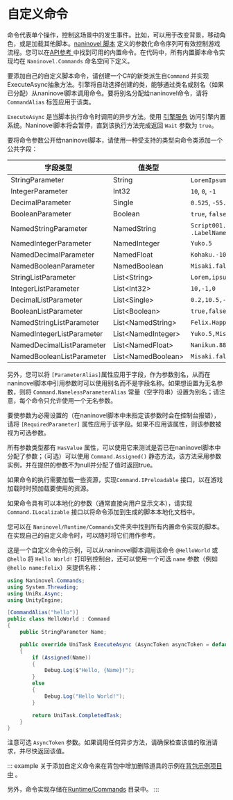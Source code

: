 # 自定义命令

命令代表单个操作，控制这场景中的发生事件。比如，可以用于改变背景，移动角色，或是加载其他脚本。[naninovel 脚本](/zh/guide/naninovel-scripts.md) 定义的参数化命令序列可有效控制游戏流程。您可以在[API参考 ](/zh/api/) 中找到可用的内置命令。在代码中，所有内置脚本命令实现均在 `Naninovel.Commands` 命名空间下定义。

要添加自己的自定义脚本命令，请创建一个C#的新类派生自`Command` 并实现ExecuteAsync抽象方法。引擎将自动选择创建的类，能够通过类名或别名（如果已分配）从naninovel脚本调用命令。要将别名分配给naninovel命令，请将`CommandAlias` 标签应用于该类。

`ExecuteAsync` 是当脚本执行命令时调用的异步方法。使用 [引擎服务](/zh/guide/engine-services.md) 访问引擎内置系统。Naninovel脚本将会暂停，直到该执行方法完成返回 `Wait` 参数为 `true`。

要将命令参数公开给naninovel脚本，请使用一种受支持的类型向命令类添加一个公共字段：

字段类型 | 值类型 | 脚本示例
--- | --- | ---
StringParameter | String | `LoremIpsum`, `"Lorem ipsum"`
IntegerParameter | Int32 | `10`, `0`, `-1`
DecimalParameter | Single | `0.525`, `-55.1`
BooleanParameter | Boolean | `true`, `false`
NamedStringParameter | NamedString |  `Script001.LabelName`, `.LabelName`
NamedIntegerParameter | NamedInteger | `Yuko.5`
NamedDecimalParameter | NamedFloat | `Kohaku.-10.25`
NamedBooleanParameter | NamedBoolean | `Misaki.false`
StringListParameter | List&lt;String> | `Lorem,ipsum,"doler sit amet"`
IntegerListParameter | List&lt;Int32> | `10,-1,0`
DecimalListParameter | List&lt;Single> | `0.2,10.5,-88.99`
BooleanListParameter | List&lt;Boolean> | `true,false,true`
NamedStringListParameter | List&lt;NamedString> | `Felix.Happy,Jenna.Confidence`
NamedIntegerListParameter | List&lt;NamedInteger> | `Yuko.5,Misaki.-8`
NamedDecimalListParameter | List&lt;NamedFloat> | `Nanikun.88.99,Yuko.-5.1`
NamedBooleanListParameter | List&lt;NamedBoolean> | `Misaki.false,Kohaku.true`

另外，您可以将 `[ParameterAlias]`属性应用于字段，作为参数别名，从而在naninovel脚本中引用参数时可以使用别名而不是字段名称。如果想设置为无名参数，则将 `Command.NamelessParameterAlias` 常量（空字符串）设置为别名；请注意，每个命令只允许使用一个无名参数。

要使参数为必需设置的（在naninovel脚本中未指定该参数时会在控制台报错），请将 `[RequiredParameter]` 属性应用于该字段。如果不应用该属性，则该参数被视为可选参数。

所有参数类型都有 `HasValue` 属性，可以使用它来测试是否已在naninovel脚本中分配了参数；（可选）可以使用 `Command.Assigned()` 静态方法，该方法采用参数实例，并在提供的参数不为null并分配了值时返回true。

如果命令的执行需要加载一些资源，实现`Command.IPreloadable` 接口，以在游戏加载时时预加载要使用的资源。

如果命令具有可以本地化的参数（通常直接向用户显示文本），请实现 `Command.ILocalizable` 接口以将命令添加到生成的脚本本地化文档中。

您可以在 `Naninovel/Runtime/Commands`文件夹中找到所有内置命令实现的脚本。在实现自己的自定义命令时，可以随时将它们用作参考。

这是一个自定义命令的示例，可以从naninovel脚本调用该命令 `@HelloWorld` 或 `@hello` 将 `Hello World!` 打印到控制台，还可以使用一个可选 `name` 参数（例如`@hello name:Felix`）来提供名称：

```csharp
using Naninovel.Commands;
using System.Threading;
using UniRx.Async;
using UnityEngine;

[CommandAlias("hello")]
public class HelloWorld : Command
{
    public StringParameter Name;

    public override UniTask ExecuteAsync (AsyncToken asyncToken = default)
    {
        if (Assigned(Name))
        {
            Debug.Log($"Hello, {Name}!");
        }
        else
        {
            Debug.Log("Hello World!");
        }

        return UniTask.CompletedTask;
    }
}
```

注意可选 `AsyncToken` 参数。如果调用任何异步方法，请确保检查该值的取消请求，并尽快返回该值。

::: example
关于添加自定义命令来在背包中增加删除道具的示例在[背包示例项目中](https://github.com/Naninovel/Inventory) 。

另外，命令实现存储在[Runtime/Commands](https://github.com/Naninovel/Inventory/tree/master/Assets/NaninovelInventory/Runtime/Commands) 目录中。
:::